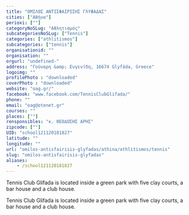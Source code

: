 ```yaml
---
title: "ΟΜΙΛΟΣ ΑΝΤΙΣΦΑΙΡΙΣΗΣ ΓΛΥΦΑΔΑΣ"
cities: ["Αθήνα"]
perioxi: [""]
categoryNoSLug: "Αθλητισμός"
subcategoriesNoSLug: ["Tennis"]
categories: ["athlitismos"]
subcategories: ["tennis"]
organisationid: ""
organisation: ""
orgurl: "undefined-"
address: "Γούναρη &amp; Ευγενίδη, 16674 Glyfáda, Greece"
logoimg: ""
profilePhoto : "downloaded"
coverPhoto : "downloaded"
website: "oag.gr/"
facebook: "www.facebook.com/TennisClubGlifada/"
phone: ""
email: "oag@otenet.gr"
courses: ""
places: [""]
rensponsibles: "κ. ΘΕΟΔΟΣΗΣ ΑΡΗΣ"
zipcode: [""]
UID: "school121120181827"
latitude: ""
longitude: ""
url: "omilos-antisfairisis-glyfadas/athina/athlitismos/tennis"
slug: "omilos-antisfairisis-glyfadas"
aliases:
    - /school121120181827
---
```



Tennis Club Glifada is located inside a green park with five clay courts, a bar house and a club house.

Tennis Club Glifada is located inside a green park with five clay courts, a bar house and a club house.